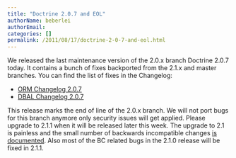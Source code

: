 ```yaml
---
title: "Doctrine 2.0.7 and EOL"
authorName: beberlei
authorEmail:
categories: []
permalink: /2011/08/17/doctrine-2-0-7-and-eol.html
---
```

We released the last maintenance version of the 2.0.x branch Doctrine
2.0.7 today. It contains a bunch of fixes backported from the 2.1.x and
master branches. You can find the list of fixes in the Changelog:

-   [ORM Changelog
    2.0.7](https://www.doctrine-project.org/jira/browse/DDC/fixforversion/10150)
-   [DBAL Changelog
    2.0.7](https://www.doctrine-project.org/jira/browse/DBAL/fixforversion/10151)

This release marks the end of line of the 2.0.x branch. We will not port
bugs for this branch anymore only security issues will get applied.
Please upgrade to 2.1.1 when it will be released later this week. The
upgrade to 2.1 is painless and the small number of backwards
incompatible changes [is
documented](https://github.com/doctrine/doctrine2/blob/master/UPGRADE_TO_2_1).
Also most of the BC related bugs in the 2.1.0 release will be fixed in
2.1.1.
